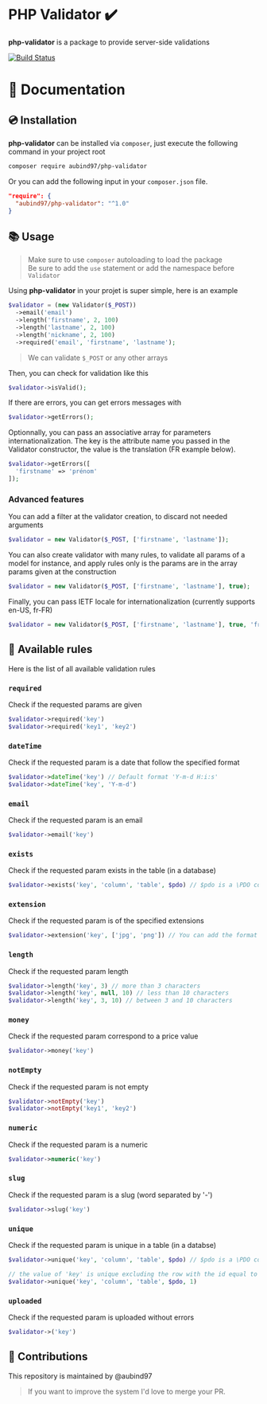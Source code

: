 # PHP Validator ✔️

**php-validator** is a package to provide server-side validations  

[![Build Status](https://travis-ci.org/Aubind97/php-validator.png?branch=master)](https://travis-ci.org/Aubind97/php-validator)

# 📖 Documentation
## 💿 Installation
**php-validator** can be installed via `composer`, just execute the following command in your project root  
```sh
composer require aubind97/php-validator
```
Or you can add the following input in your `composer.json` file.  

```json
"require": {
  "aubind97/php-validator": "^1.0"
}
```
## 📚 Usage
> Make sure to use `composer` autoloading to load the package  
> Be sure to add the `use` statement or add the namespace before `Validator`

Using **php-validator** in your projet is super simple, here is an example
```php
$validator = (new Validator($_POST))
  ->email('email')
  ->length('firstname', 2, 100)
  ->length('lastname', 2, 100)
  ->length('nickname', 2, 100)
  ->required('email', 'firstname', 'lastname');
```
> We can validate `$_POST` or any other arrays

Then, you can check for validation like this
```php
$validator->isValid();
```

If there are errors, you can get errors messages with
```php
$validator->getErrors();
```

Optionnally, you can pass an associative array for parameters internationalization. The key is the attribute name you passed in the Validator constructor, the value is the translation (FR example below).
```php
$validator->getErrors([
  'firstname' => 'prénom'
]);
```

### Advanced features
You can add a filter at the validator creation, to discard not needed arguments
```php
$validator = new Validator($_POST, ['firstname', 'lastname']);
```

You can also create validator with many rules, to validate all params of a model for instance, and apply rules only is the params are in the array params given at the construction
```php
$validator = new Validator($_POST, ['firstname', 'lastname'], true);
```

Finally, you can pass IETF locale for internationalization (currently supports en-US, fr-FR)
```php
$validator = new Validator($_POST, ['firstname', 'lastname'], true, 'fr-FR');
```

## 📏 Available rules
Here is the list of all available validation rules
### `required`
Check if the requested params are given
```php
$validator->required('key')
$validator->required('key1', 'key2')
```
### `dateTime`
Check if the requested param is a date that follow the specified format
```php
$validator->dateTime('key') // Default format 'Y-m-d H:i:s'
$validator->dateTime('key', 'Y-m-d')
```
### `email`
Check if the requested param is an email
```php
$validator->email('key')
```
### `exists`
Check if the requested param exists in the table (in a database)
```php
$validator->exists('key', 'column', 'table', $pdo) // $pdo is a \PDO connection
```
### `extension`
Check if the requested param is of the specified extensions
```php
$validator->extension('key', ['jpg', 'png']) // You can add the format you want
```
### `length`
Check if the requested param length
```php
$validator->length('key', 3) // more than 3 characters
$validator->length('key', null, 10) // less than 10 characters
$validator->length('key', 3, 10) // between 3 and 10 characters
```
### `money`
Check if the requested param correspond to a price value
```php
$validator->money('key')
```
### `notEmpty`
Check if the requested param is not empty
```php
$validator->notEmpty('key')
$validator->notEmpty('key1', 'key2')
```
### `numeric`
Check if the requested param is a numeric
```php
$validator->numeric('key')
```
### `slug`
Check if the requested param is a slug (word separated by '-')
```php
$validator->slug('key')
```
### `unique`
Check if the requested param is unique in a table (in a databse)
```php
$validator->unique('key', 'column', 'table', $pdo) // $pdo is a \PDO connection

// the value of 'key' is unique excluding the row with the id equal to 1
$validator->unique('key', 'column', 'table', $pdo, 1)
```
### `uploaded`
Check if the requested param is uploaded without errors
```php
$validator->('key')
```

## 🤝 Contributions
This repository is maintained by @aubind97  

> If you want to improve the system I'd love to merge your PR.